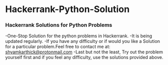# Hackerrank-Python-Solution
### Hackerrank Solutions for  Python Problems

-One-Stop Solution for the python problems in Hackerrank.
-It is being updated regularly.
-If you have any difficulty or if would you like a Solution for a particular problem.Feel free to contact me at: shyamkarthick@protonmail.com
-Last but not the least, Try out the problem yourself first and if you feel any difficulty, use the solutions provided above.

